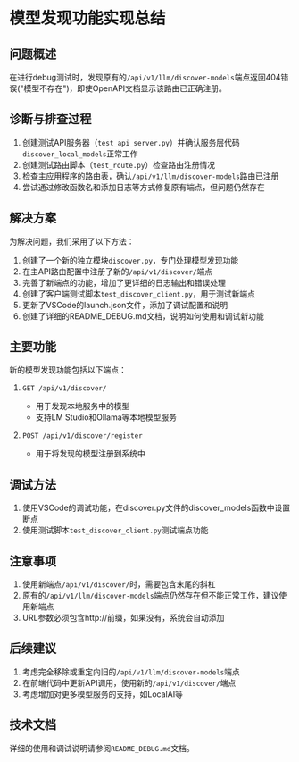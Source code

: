# 模型发现功能实现总结

## 问题概述

在进行debug测试时，发现原有的`/api/v1/llm/discover-models`端点返回404错误("模型不存在")，即使OpenAPI文档显示该路由已正确注册。

## 诊断与排查过程

1. 创建测试API服务器（`test_api_server.py`）并确认服务层代码`discover_local_models`正常工作
2. 创建测试路由脚本（`test_route.py`）检查路由注册情况
3. 检查主应用程序的路由表，确认`/api/v1/llm/discover-models`路由已注册
4. 尝试通过修改函数名和添加日志等方式修复原有端点，但问题仍然存在

## 解决方案

为解决问题，我们采用了以下方法：

1. 创建了一个新的独立模块`discover.py`，专门处理模型发现功能
2. 在主API路由配置中注册了新的`/api/v1/discover/`端点
3. 完善了新端点的功能，增加了更详细的日志输出和错误处理
4. 创建了客户端测试脚本`test_discover_client.py`，用于测试新端点
5. 更新了VSCode的launch.json文件，添加了调试配置和说明
6. 创建了详细的README_DEBUG.md文档，说明如何使用和调试新功能

## 主要功能

新的模型发现功能包括以下端点：

1. `GET /api/v1/discover/`
   - 用于发现本地服务中的模型
   - 支持LM Studio和Ollama等本地模型服务

2. `POST /api/v1/discover/register`
   - 用于将发现的模型注册到系统中

## 调试方法

1. 使用VSCode的调试功能，在discover.py文件的discover_models函数中设置断点
2. 使用测试脚本`test_discover_client.py`测试端点功能

## 注意事项

1. 使用新端点`/api/v1/discover/`时，需要包含末尾的斜杠
2. 原有的`/api/v1/llm/discover-models`端点仍然存在但不能正常工作，建议使用新端点
3. URL参数必须包含http://前缀，如果没有，系统会自动添加

## 后续建议

1. 考虑完全移除或重定向旧的`/api/v1/llm/discover-models`端点
2. 在前端代码中更新API调用，使用新的`/api/v1/discover/`端点
3. 考虑增加对更多模型服务的支持，如LocalAI等

## 技术文档

详细的使用和调试说明请参阅`README_DEBUG.md`文档。 